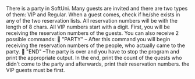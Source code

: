There is a party in SoftUni. Many guests are invited and there are two types of them: VIP and Regular. When a guest
comes, check if he/she exists in any of the two reservation lists.
All reservation numbers will be with the length of 8 chars. All VIP numbers start with a digit.
First, you will be receiving the reservation numbers of the guests. You can also receive 2 possible commands:
 "PARTY" – After this command you will begin receiving the reservation numbers of the people, who
actually came to the party.
 "END" –The party is over and you have to stop the program and print the appropriate output.
In the end, print the count of the quests who didn't come to the party and afterwards, print their reservation
numbers. the VIP guests must be first.
